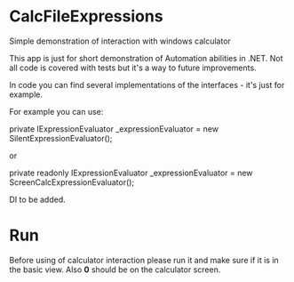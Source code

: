# CalcFileExpressions
Simple demonstration of interaction with windows calculator

This app is just for short demonstration of Automation abilities in .NET.
Not all code is covered with tests but it's a way to future improvements.

In code you can find several implementations of the interfaces - it's just for example.

For example you can use:

private IExpressionEvaluator _expressionEvaluator = new SilentExpressionEvaluator();

or

private readonly IExpressionEvaluator _expressionEvaluator = new ScreenCalcExpressionEvaluator();


DI to be added.


# Run
Before using of calculator interaction please run it and make sure if it is in the basic view.
Also **0** should be on the calculator screen.

